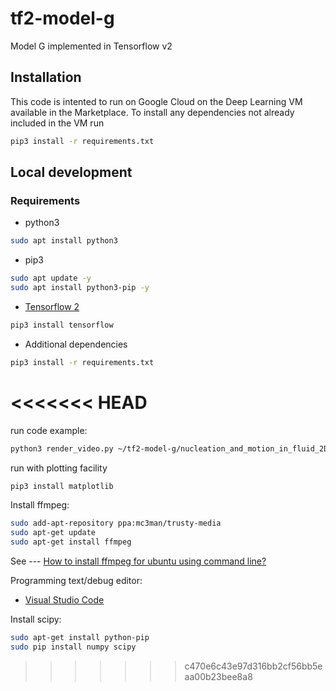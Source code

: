 # tf2-model-g
Model G implemented in Tensorflow v2

## Installation
This code is intented to run on Google Cloud on the Deep Learning VM available in the Marketplace.
To install any dependencies not already included in the VM run
```bash
pip3 install -r requirements.txt
```

## Local development

### Requirements
- python3
```bash
sudo apt install python3
```
- pip3
```bash
sudo apt update -y
sudo apt install python3-pip -y
```
- [Tensorflow 2](https://www.tensorflow.org/install)
```bash
pip3 install tensorflow
```
- Additional dependencies
```bash
pip3 install -r requirements.txt
```
<<<<<<< HEAD
=======
run code example:
```bash
python3 render_video.py ~/tf2-model-g/nucleation_and_motion_in_fluid_2D.mp4 --params params/nucleation_and_motion_in_fluid_2D.yaml
```
run with plotting facility
```bash
pip3 install matplotlib
```

Install ffmpeg:
```bash
sudo add-apt-repository ppa:mc3man/trusty-media
sudo apt-get update
sudo apt-get install ffmpeg
```
See --- [How to install ffmpeg for ubuntu using command line?](https://stackoverflow.com/questions/42589892/how-to-install-ffmpeg-for-ubuntu-using-command-line)


Programming text/debug editor:

- [Visual Studio Code](https://code.visualstudio.com/)

Install scipy:
```bash
sudo apt-get install python-pip  
sudo pip install numpy scipy
```
>>>>>>> c470e6c43e97d316bb2cf56bb5eaa00b23bee8a8
